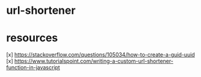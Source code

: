 # url-shortener


# resources
[x] https://stackoverflow.com/questions/105034/how-to-create-a-guid-uuid
[x] https://www.tutorialspoint.com/writing-a-custom-url-shortener-function-in-javascript